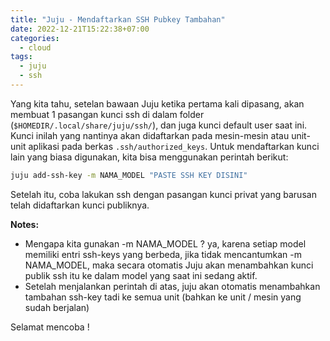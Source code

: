 ```yaml
---
title: "Juju - Mendaftarkan SSH Pubkey Tambahan"
date: 2022-12-21T15:22:38+07:00
categories:
  - cloud
tags:
  - juju
  - ssh
---
```


Yang kita tahu, setelan bawaan Juju ketika pertama kali dipasang, akan membuat 1 pasangan kunci ssh di dalam folder (`$HOMEDIR/.local/share/juju/ssh/`),
dan juga kunci default user saat ini. Kunci inilah yang nantinya akan didaftarkan pada mesin-mesin atau unit-unit aplikasi pada berkas `.ssh/authorized_keys`.
Untuk mendaftarkan kunci lain yang biasa digunakan, kita bisa menggunakan perintah berikut:
```bash
juju add-ssh-key -m NAMA_MODEL "PASTE SSH KEY DISINI"
```

Setelah itu, coba lakukan ssh dengan pasangan kunci privat yang barusan telah didaftarkan kunci publiknya.

**Notes:**
- Mengapa kita gunakan -m NAMA_MODEL ? ya, karena setiap model memiliki entri ssh-keys yang berbeda, jika tidak mencantumkan -m NAMA_MODEL,
  maka secara otomatis Juju akan menambahkan kunci publik ssh itu ke dalam model yang saat ini sedang aktif.
- Setelah menjalankan perintah di atas, juju akan otomatis menambahkan tambahan ssh-key tadi ke semua unit (bahkan ke unit / mesin yang
  sudah berjalan)

Selamat mencoba !

